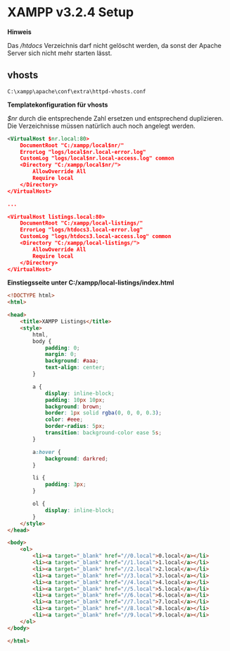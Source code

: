 # XAMPP v3.2.4 Setup

**Hinweis**

Das _/htdocs_ Verzeichnis darf nicht gelöscht werden, da sonst der Apache Server sich nicht mehr starten lässt.

## vhosts

    C:\xampp\apache\conf\extra\httpd-vhosts.conf

**Templatekonfiguration für vhosts**

*$nr* durch die entsprechende Zahl ersetzen und entsprechend duplizieren. Die Verzeichnisse müssen natürlich auch noch angelegt werden.

```xml
<VirtualHost $nr.local:80>
    DocumentRoot "C:/xampp/local$nr/"
    ErrorLog "logs/local$nr.local-error.log"
    CustomLog "logs/local$nr.local-access.log" common
    <Directory "C:/xampp/local$nr/">
        AllowOverride All
        Require local
	</Directory>
</VirtualHost>

...

<VirtualHost listings.local:80>
    DocumentRoot "C:/xampp/local-listings/"
    ErrorLog "logs/htdocs3.local-error.log"
    CustomLog "logs/htdocs3.local-access.log" common
    <Directory "C:/xampp/local-listings/">
        AllowOverride All
        Require local
	</Directory>
</VirtualHost>
```
**Einstiegsseite unter C:/xampp/local-listings/index.html**
```html
<!DOCTYPE html>
<html>

<head>
    <title>XAMPP Listings</title>
    <style>
        html,
        body {
            padding: 0;
            margin: 0;
            background: #aaa;
            text-align: center;
        }

        a {
            display: inline-block;
            padding: 10px 10px;
            background: brown;
            border: 1px solid rgba(0, 0, 0, 0.3);
            color: #eee;
            border-radius: 5px;
            transition: background-color ease 5s;
        }

        a:hover {
            background: darkred;
        }

        li {
            padding: 3px;
        }

        ol {
            display: inline-block;
        }
    </style>
</head>

<body>
    <ol>
        <li><a target="_blank" href="//0.local">0.local</a></li>
        <li><a target="_blank" href="//1.local">1.local</a></li>
        <li><a target="_blank" href="//2.local">2.local</a></li>
        <li><a target="_blank" href="//3.local">3.local</a></li>
        <li><a target="_blank" href="//4.local">4.local</a></li>
        <li><a target="_blank" href="//5.local">5.local</a></li>
        <li><a target="_blank" href="//6.local">6.local</a></li>
        <li><a target="_blank" href="//7.local">7.local</a></li>
        <li><a target="_blank" href="//8.local">8.local</a></li>
        <li><a target="_blank" href="//9.local">9.local</a></li>
    </ol>
</body>

</html>
```
